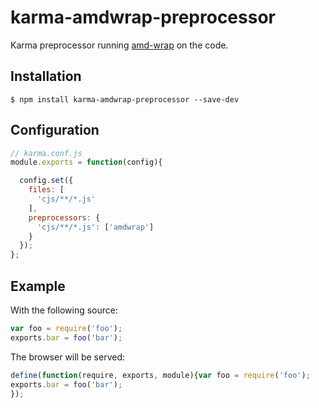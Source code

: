 karma-amdwrap-preprocessor
==========================

Karma preprocessor running [amd-wrap](https://www.npmjs.org/package/amd-wrap) on
the code.

## Installation

    $ npm install karma-amdwrap-preprocessor --save-dev

## Configuration

```javascript
// karma.conf.js
module.exports = function(config){

  config.set({
    files: [
      'cjs/**/*.js'
    ],
    preprocessors: {
      'cjs/**/*.js': ['amdwrap']
    }
  });
};
```

## Example

With the following source:

```javascript
var foo = require('foo');
exports.bar = foo('bar');
```

The browser will be served:

```javascript
define(function(require, exports, module){var foo = require('foo');
exports.bar = foo('bar');
});
```

